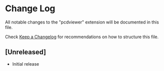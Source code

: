 # Change Log

All notable changes to the "pcdviewer" extension will be documented in this file.

Check [Keep a Changelog](http://keepachangelog.com/) for recommendations on how to structure this file.

## [Unreleased]

- Initial release